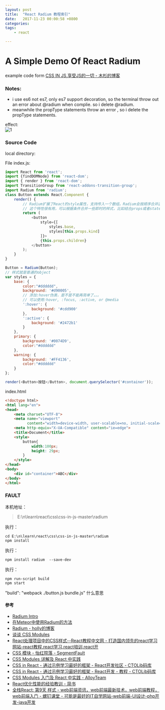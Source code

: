 ```yaml
---
layout: post
title:  "React Radium 教程索引"
date:   2017-11-23 00:00:58 +0800
categories:  
tags: 
    - react 

---
```


#  A Simple Demo Of React Radium #

example code form [CSS IN JS,享受JS的一切 - 木杉的博客](http://mushanshitiancai.github.io/2016/12/21/js/CSS-IN-JS-享受JS的一切/)

### Notes:   ###

* i use es6 not es7, only es7 support decoration, so the terminal throw out an  error about @radium  when complie. so i delete @radium. 
* meanwhile the propType statements throw an error , so i delete the propType statements.

effect:  
![1](https://i.imgur.com/85Oktq0.gif)

### Source Code ###
local directory:

>

File index.js:

```javascript
import React from 'react';
import {findDOMNode} from 'react-dom';
import { render } from 'react-dom';
import TransitionGroup from 'react-addons-transition-group';
import Radium from 'radium';
class Button extends React.Component {
    render() {
        // Radium扩展了React的style属性，支持传入一个数组。Radium会按顺序合并这些样式
        // 这个特性很有用，可以根据条件合并一些即时的样式，比如结合props或者state
        return (
            <button
                style={[
                    styles.base,
                    styles[this.props.kind]
                ]}>
                {this.props.children}
            </button>
        );
    }
}

Button = Radium(Button);
// 样式就是普通的object
var styles = {
    base: {
        color:"#dddddd",
        background: '#d90005',
        // 添加:hover伪类，是不是不能再简单了。。。
        // 可以使用:hover, :focus, :active, or @media
        ':hover': {
            background: '#cdd900'
        },
        ':active': {
            background: '#2472b1'
        }
    },
    primary: {
        background: '#0074D9',
        color:"#dddddd"
    },
    warning: {
        background: '#FF4136',
        color:"#dddddd"
    }
};

render(<Button>按钮</Button>, document.querySelector('#container'));
```

index.html

```html
<!doctype html>
<html lang="en">
<head>
    <meta charset="UTF-8">
    <meta name="viewport"
          content="width=device-width, user-scalable=no, initial-scale=1.0, maximum-scale=1.0, minimum-scale=1.0">
    <meta http-equiv="X-UA-Compatible" content="ie=edge">
    <title>Document</title>
    <style>
        button{
            width:100px;
            height: 29px;
        }
    </style>
</head>
<body>
    <div id="container">ABC</div>
</body>
</html>
```


### FAULT ###
本机地址：

>    E:\n\learn\react\css\css-in-js-master\radium

执行：

	cd E:\n\learn\react\css\css-in-js-master\radium
	npm install
	
执行：
	
	npm install radium  --save-dev

执行：

	npm run-script build
	npm start


"build": "webpack ./button.js bundle.js"  什么意思



#### 参考 ####

* [Radium Intro](http://chentsulin.github.io/radium-intro/#/)
* [在Meteor中使用Radium的方法](http://www.59m59s.com/blog/zai-meteorzhong-shi-yong-radiumde-fang-fa/)
* [Radium - holly的博客](http://holly-juan.github.io/blog/技术/2014/09/28/radium.html)
* [谈谈 CSS Modules](http://boke.io/tan-tan-css-modules/)
* [React处理项目中的CSS样式--React教程中文网 - 打造国内领先的react学习网站-react教程,react学习,react培训,react开](http://www.reactpeixun.com/reactganhuo/2017-03-19/284.html)
* [CSS 模块 - 怡红院落 - SegmentFault](https://segmentfault.com/a/1190000003130731)
* [CSS Modules 详解及 React 中实践](https://zhuanlan.zhihu.com/purerender/20495964)
* [CSS in React - 通过示例学习最好的框架 - React开发社区 - CTOLib码库](https://java.ctolib.com/joeshub-css-in-react.html)
* [CSS in React - 通过示例学习最好的框架 - React开发 - 教程 - CTOLib码库](https://java.ctolib.com/article/wiki/42569)
* [CSS Modules 入门及 React 中实践 - AlloyTeam](http://www.alloyteam.com/2017/03/getting-started-with-css-modules-and-react-in-practice/)
* [React优化性能的经验教训 - 简书](https://www.jianshu.com/p/7a6072664371)
* [全栈React: 第9天 样式 - web前端资讯，web前端最新技术，web前端教程，web前端入门 - 螺钉课堂 - 可能是最好的IT自学网站-web前端-UI设计-php开发-java开发](http://nodeing.com/article/414)